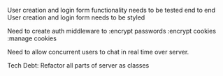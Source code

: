 User creation and login form functionality needs to be tested end to end
User creation and login form needs to be styled

Need to create auth middleware to 
  :encrypt passwords
  :encrypt cookies
  :manage cookies

Need to allow concurrent users to chat in real time over server.


<!-- Migrate to MongoDB -->

Tech Debt:
  Refactor all parts of server as classes


